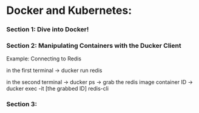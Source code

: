 # Docker and Kubernetes:


<h3> Section 1: Dive into Docker!</h3>

<h3> Section 2: Manipulating Containers with the Ducker Client</h3>
  
  <p>
  Example: Connecting to Redis 

  in the first terminal -> ducker run redis

  in the second terminal -> ducker ps -> grab the redis image container ID -> ducker exec -it [the grabbed ID] redis-cli
  </p>
  
<h3> Section 3: </h3>
